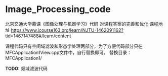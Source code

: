# Image_Processing_code
北京交通大学慕课《图像处理与机器学习》代码   对课程答案的完善和优化
课程地址 https://www.icourse163.org/learn/NJTU-1462091162?tid=1467147488#/learn/content

课程代码只有空间域滤波和形态学处理两部分，为了方便代码部分只在MFCApplication1View.cpp文件中，自行替换即可。
替换目录：MFCApplication1/

**TODO:**
频域滤波代码
